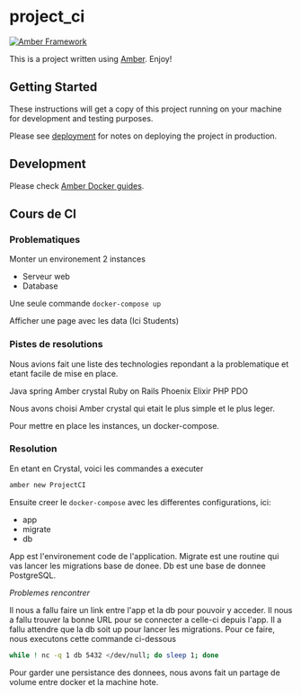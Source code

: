 # project_ci

[![Amber Framework](https://img.shields.io/badge/using-amber_framework-orange.svg)](https://amberframework.org)

This is a project written using [Amber](https://amberframework.org). Enjoy!

## Getting Started

These instructions will get a copy of this project running on your machine for development and testing purposes.

Please see [deployment](https://docs.amberframework.org/amber/deployment) for notes on deploying the project in production.

## Development

Please check [Amber Docker guides](https://docs.amberframework.org/amber/guides/docker).

## Cours de CI

### Problematiques

Monter un environement 2 instances
- Serveur web
- Database

Une seule commande `docker-compose up`

Afficher une page avec les data (Ici Students)

### Pistes de resolutions

Nous avions fait une liste des technologies repondant a la problematique et etant facile de mise en place.

Java spring
Amber crystal
Ruby on Rails
Phoenix Elixir
PHP PDO

Nous avons choisi Amber crystal qui etait le plus simple et le plus leger.

Pour mettre en place les instances, un docker-compose.

### Resolution

En etant en Crystal, voici les commandes a executer

```bash
amber new ProjectCI
```

Ensuite creer le `docker-compose` avec les differentes configurations, ici:
- app
- migrate
- db

App est l'environement code de l'application.
Migrate est une routine qui vas lancer les migrations base de donee.
Db est une base de donnee PostgreSQL.

*Problemes rencontrer*

Il nous a fallu faire un link entre l'app et la db pour pouvoir y acceder.
Il nous a fallu trouver la bonne URL pour se connecter a celle-ci depuis l'app.
Il a fallu attendre que la db soit up pour lancer les migrations.
Pour ce faire, nous executons cette commande ci-dessous
```bash
while ! nc -q 1 db 5432 </dev/null; do sleep 1; done
```
Pour garder une persistance des donnees, nous avons fait un partage de volume entre docker et la machine hote.
